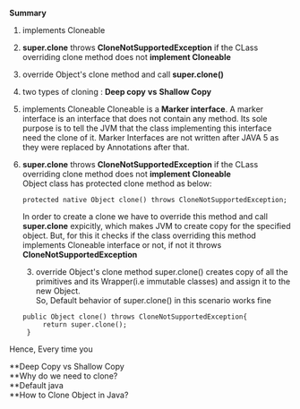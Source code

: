    **Summary**
1. implements Cloneable
2. __super.clone__ throws **CloneNotSupportedException** if the CLass overriding clone method does not **implement Cloneable**  
3. override Object's clone method and call __super.clone()__
4. two types of cloning : **Deep copy** __vs__ **Shallow Copy**



1. implements Cloneable
  Cloneable is a **Marker interface**. A marker interface is an interface that does not contain any method. Its sole purpose is to tell the JVM that the class implementing this interface need the clone of it. Marker Interfaces are not written after JAVA 5 as they were replaced by Annotations after that.
  
2. __super.clone__ throws **CloneNotSupportedException** if the CLass overriding clone method does not **implement Cloneable**  
   Object class has protected clone method as below:
   ```
   protected native Object clone() throws CloneNotSupportedException;
   ```
   In order to create a clone we have to override this method and call **super.clone** expicitly,   which makes JVM to create copy for the specified object. But, for this it checks if the class overriding this method implements Cloneable interface or not, if not it throws **CloneNotSupportedException**
   
   3. override Object's clone method
   super.clone() creates copy of all the primitives and its Wrapper(i.e immutable classes) and assign it to the new Object.  
   So, Default behavior of super.clone() in this scenario works fine
   ```
   public Object clone() throws CloneNotSupportedException{
   		return super.clone();
   	}
   ```
  Hence, Every time you 
  
**Deep Copy vs Shallow Copy  
**Why do we need to clone?  
**Default java   
**How to Clone Object in Java?  
